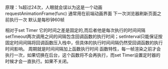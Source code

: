 原理：1s超过24次，人眼就会误以为这是一个动画
requestAnimationFrame(func)
通常用在前端动画界面
下一次浏览器刷新页面之前执行一次
默认是每秒钟60帧

相对于set Timer 它的时间之差是固定的,而后者他是每次执行的时间间隔setTmeout两次调用之间的间隔包含回调函数的执行时间；setInterval只能保证按固定时间间隔将回调函数压入栈中，但具体的执行时间间隔仍然受回调函数的执行时间影响。
周期就是时间间隔加上函数执行时间
函数特性，每一帧渲染之前才会执行一次，如果切换在后台，这个函数将不会再执行，而set Timer设置定时器的时候才会一直执行。如果不关闭。